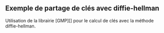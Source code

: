 Exemple de partage de clés avec diffie-hellman
-----
Utilisation de la librairie [GMP][] pour le calcul de clés avec la méthode diffie-hellman.